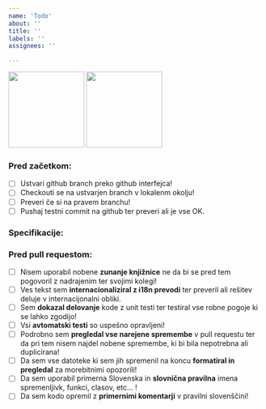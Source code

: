 ```yaml
---
name: 'Todo'
about: ''
title: ''
labels: ''
assignees: ''

---
```


<img src="https://awesomespace.nl/wp-content/uploads/sites/14/2015/12/maxresdefault-1.jpg" height="150"></img>
<img src="https://i.kym-cdn.com/entries/icons/original/000/018/012/this_is_fine.jpeg" height="150"></img>


### Pred začetkom:
- [ ] Ustvari github branch preko github interfejca!
- [ ] Checkouti se na ustvarjen branch v lokalenm okolju!
- [ ] Preveri če si na pravem branchu!
- [ ] Pushaj testni commit na github ter preveri ali je vse OK.

### Specifikacije:

### Pred pull requestom:
- [ ] Nisem uporabil nobene **zunanje knjižnice** ne da bi se pred tem pogovoril z nadrajenim ter svojimi kolegi!
- [ ] Ves tekst sem **internacionaliziral z i18n prevodi** ter preveril ali rešitev deluje v internacijonalni obliki.
- [ ] Sem **dokazal delovanje** kode z unit testi ter testiral vse robne pogoje ki se lahko zgodijo!
- [ ] Vsi **avtomatski testi** so uspešno opravljeni!
- [ ] Podrobno sem **pregledal vse narejene spremembe** v pull requestu ter da pri tem nisem najdel nobene spremembe, ki bi bila nepotrebna ali duplicirana!
- [ ] Da sem vse datoteke ki sem jih spremenil na koncu **formatiral in pregledal** za morebitnimi opozorili!
- [ ] Da sem uporabil primerna Slovenska in **slovnična pravilna** imena spremenljivk, funkci, clasov, etc... !
- [ ] Da sem kodo opremil z **primernimi komentarji** v pravilni slovenščini!
